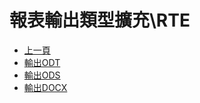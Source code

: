 # 報表輸出類型擴充\RTE
* [上一頁](../../README.md)
* [輸出ODT](./ODT/README.md)
* [輸出ODS](./ODS/README.md)
* [輸出DOCX](./DOCX/README.md)